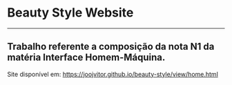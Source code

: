# Beauty Style Website
----
## Trabalho referente a composição da nota N1 da matéria Interface Homem-Máquina.
Site disponível em: https://joojvitor.github.io/beauty-style/view/home.html
